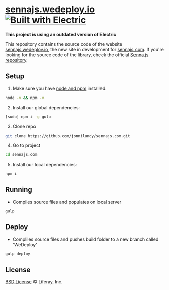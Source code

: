 # [sennajs.wedeploy.io](http://sennajs.wedeploy.io) [![Built with Electric](https://img.shields.io/badge/built%20with-electric-f3c302.svg?style=flat)](http://electricjs.com)

**This project is using an outdated version of Electric**

This repository contains the source code of the website [sennajs.wedeploy.io](http://sennajs.wedeploy.io), the new site in development for [sennajs.com](sennajs.com). If you're looking for the source code of the library, check the official [Senna.js repository](https://github.com/liferay/senna.js).

## Setup

1. Make sure you have [node and npm](https://nodejs.org/en/download/) installed:

```sh
node -v && npm -v
```

2. Install our global dependencies:

```sh
[sudo] npm i -g gulp
```

3. Clone repo
```sh
git clone https://github.com/jonnilundy/sennajs.com.git
```

4. Go to project
```sh
cd sennajs.com
```

5. Install our local dependencies:

```sh
npm i
```

## Running
* Compiles source files and populates on local server
```sh
gulp
```

## Deploy
* Compliles source files and pushes build folder to a new branch called 'WeDeploy'
```sh
gulp deploy
```

## License

[BSD License](https://github.com/liferay/sennajs.com/blob/master/LICENSE) © Liferay, Inc.

